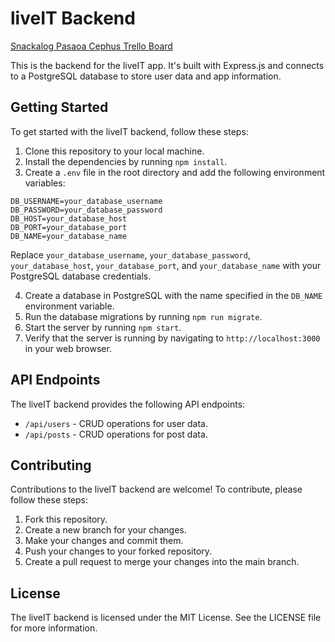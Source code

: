 # liveIT Backend

[Snackalog Pasaoa Cephus Trello Board](https://trello.com/b/xvZFasjG/snackalog-pasaoa-cephus)


This is the backend for the liveIT app. It's built with Express.js and connects to a PostgreSQL database to store user data and app information.

## Getting Started

To get started with the liveIT backend, follow these steps:

1. Clone this repository to your local machine.
2. Install the dependencies by running `npm install`.
3. Create a `.env` file in the root directory and add the following environment variables:

`DB_USERNAME=your_database_username`<br>
`DB_PASSWORD=your_database_password`<br>
`DB_HOST=your_database_host`<br>
`DB_PORT=your_database_port`<br>
`DB_NAME=your_database_name`<br>


Replace `your_database_username`, `your_database_password`, `your_database_host`, `your_database_port`, and `your_database_name` with your PostgreSQL database credentials.

4. Create a database in PostgreSQL with the name specified in the `DB_NAME` environment variable.
5. Run the database migrations by running `npm run migrate`.
6. Start the server by running `npm start`.
7. Verify that the server is running by navigating to `http://localhost:3000` in your web browser.

## API Endpoints

The liveIT backend provides the following API endpoints:

- `/api/users` - CRUD operations for user data.
- `/api/posts` - CRUD operations for post data.

## Contributing

Contributions to the liveIT backend are welcome! To contribute, please follow these steps:

1. Fork this repository.
2. Create a new branch for your changes.
3. Make your changes and commit them.
4. Push your changes to your forked repository.
5. Create a pull request to merge your changes into the main branch.

## License

The liveIT backend is licensed under the MIT License. See the LICENSE file for more information. 
